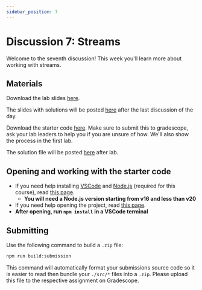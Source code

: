 ```yaml
---
sidebar_position: 7
---
```


# Discussion 7: Streams

Welcome to the seventh discussion! This week you'll learn more about working with streams.

## Materials

Download the lab slides [here](https://github.com/umass-compsci-220/public-materials/raw/main/discussion/Lab%207%20-%20No%20Solutions.pdf).

The slides with solutions will be posted [here](https://github.com/umass-compsci-220/public-materials/raw/main/discussion/Lab%207%20-%20Solutions.pdf) after the last discussion of the day.

Download the starter code [here](https://github.com/umass-compsci-220/public-materials/raw/main/discussion/07-streams.zip). Make sure to submit this to gradescope, ask your lab leaders to help you if you are unsure of how. We'll also show the process in the first lab.

The solution file will be posted [here](https://github.com/umass-compsci-220/public-materials/raw/main/discussion/07-streams-solution.ts) after lab.

## Opening and working with the starter code

- If you need help installing [VSCode](https://code.visualstudio.com/) and [Node.js](https://nodejs.org/) (required for this course), read [this page](/materials/tutorials/assignments/environment).
  - **You will need a Node.js version starting from v16 and less than v20**
- If you need help opening the project, read [this page](/materials/tutorials/assignments/opening-an-assignment).
- **After opening, run `npm install` in a VSCode terminal**

## Submitting

Use the following command to build a `.zip` file:

```sh
npm run build:submission
```

This command will automatically format your submissions source code so it is easier to read then bundle your `./src/*` files into a `.zip`. Please upload this file to the respective assignment on Gradescope.
